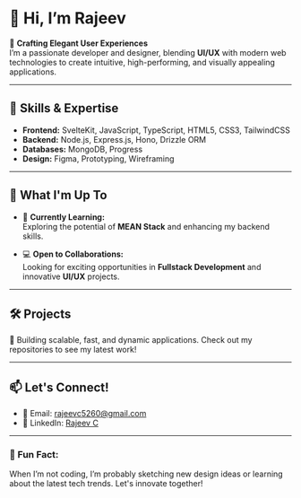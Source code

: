 # 👋 Hi, I’m Rajeev

🎨 **Crafting Elegant User Experiences**  
I’m a passionate developer and designer, blending **UI/UX** with modern web technologies to create intuitive, high-performing, and visually appealing applications.

---

## 🚀 Skills & Expertise
- **Frontend:** SvelteKit, JavaScript, TypeScript, HTML5, CSS3, TailwindCSS
- **Backend:** Node.js, Express.js, Hono, Drizzle ORM
- **Databases:** MongoDB, Progress
- **Design:** Figma, Prototyping, Wireframing

---

## 🌟 What I'm Up To
- 🌱 **Currently Learning:**  
  Exploring the potential of **MEAN Stack** and enhancing my backend skills.
  
- 💻 **Open to Collaborations:**  
  Looking for exciting opportunities in **Fullstack Development** and innovative **UI/UX** projects.

---

## 🛠️ Projects
🚧 Building scalable, fast, and dynamic applications. Check out my repositories to see my latest work! 

---

## 📫 Let's Connect!
- 📧 Email: [rajeevc5260@gmail.com](mailto:rajeevc5260@gmail.com)  
- 💼 LinkedIn: [Rajeev C](https://www.linkedin.com/in/rajeev-c-596a59223/)

---

### 🌟 Fun Fact:
When I’m not coding, I’m probably sketching new design ideas or learning about the latest tech trends. Let's innovate together!


<!---
rajeevc5260/rajeevc5260 is a ✨ special ✨ repository because its `README.md` (this file) appears on your GitHub profile.
You can click the Preview link to take a look at your changes.
--->
